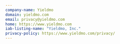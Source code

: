 ```yaml
---
company-name: Yieldmo
domain: yieldmo.com
email: privacy@yieldmo.com
home: https://www.yieldmo.com
iab-listing-name: "Yieldmo, Inc."
privacy-policy: https://www.yieldmo.com/privacy/
---
```




